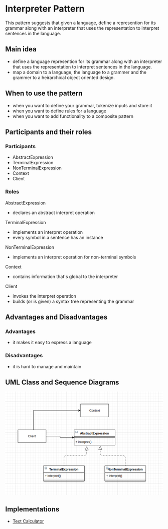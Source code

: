 # Interpreter Pattern
This pattern suggests that given a language, define a represention for its grammar along with an interpreter that uses the representation to interpret sentences in the language.

## Main idea
- define a language represention for its grammar along with an interpreter that uses the representation to interpret sentences in the language.
- map a domain to a language, the language to a grammer and the grammer to a heirarchical object oriented design.

## When to use the pattern
- when you want to define your grammar, tokenize inputs and store it
- when you want to define rules for a language
- when you want to add functionality to a composite pattern

## Participants and their roles
### Participants
- AbstractExpression
- TerminalExpression
- NonTerminalExpression
- Context
- Client

### Roles
AbstractExpression
- declares an abstract interpret operation

TerminalExpression
- implements an interpret operation
- every symbol in a sentence has an instance

NonTerminalExpression
- implements an interpret operation for non-terminal symbols

Context
- contains information that's global to the interpreter

Client
- invokes the interpret operation
- builds (or is given) a syntax tree representing the grammar

## Advantages and Disadvantages
### Advantages
- it makes it easy to express a language

### Disadvantages
- it is hard to manage and maintain

## UML Class and Sequence Diagrams
![alt interpreter](./umls/INT_CL_UML.png)

## Implementations
- [Text Calculator](./Text_Calculator/README.md)

